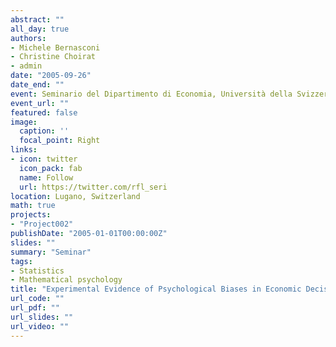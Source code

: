 ```yaml
---
abstract: ""
all_day: true
authors:
- Michele Bernasconi
- Christine Choirat
- admin
date: "2005-09-26"
date_end: ""
event: Seminario del Dipartimento di Economia, Università della Svizzera Italiana
event_url: ""
featured: false
image:
  caption: ''
  focal_point: Right
links:
- icon: twitter
  icon_pack: fab
  name: Follow
  url: https://twitter.com/rfl_seri
location: Lugano, Switzerland
math: true
projects:
- "Project002"
publishDate: "2005-01-01T00:00:00Z"
slides: ""
summary: "Seminar"
tags:
- Statistics
- Mathematical psychology
title: "Experimental Evidence of Psychological Biases in Economic Decision Making"
url_code: ""
url_pdf: ""
url_slides: ""
url_video: ""
---
```

